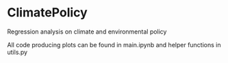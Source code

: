 # ClimatePolicy
Regression analysis on climate and environmental policy

All code producing plots can be found in main.ipynb and helper functions in utils.py
